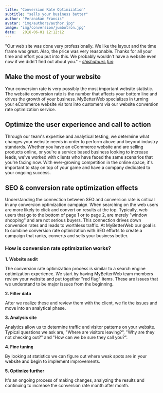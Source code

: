 ```yaml
---
title: "Conversion Rate Optimization"
subtitle: "sells your business better"
author: "Peranakan Francis"
avatar: "img/authors/author.jpg"
image: "img/conversion/jumbotron.jpg"
date:   2018-06-01 12:12:12
---
```


"Our web site was done very professionally. We like the layout and the time frame was great. Also, the price was very reasonable. Thanks for all your time and effort you put into this. We probably wouldn't have a website even now if we didn't find out about you." - <a href="https://shishutours.fun" target="_blank"><i>shishutours.fun</i></a>

## Make the most of your website
Your conversion rate is very possibly the most important website statistic. The website conversion rate is the number that affects your bottom line and drives the growth of your business. MyBetterWeb specializes in turning your eCommerce website visitors into customers via our website conversion rate optimization service.

## Optimize the user experience and call to action
Through our team's expertise and analytical testing, we determine what changes your website needs in order to perform above and beyond industry standards. Whether you have an eCommerce website and are selling products online, or you're a service based business looking to increase leads, we've worked with clients who have faced the same scenarios that you're facing now. With ever-growing competition in the online space, it's important to stay on top of your game and have a company dedicated to your ongoing success.

## SEO & conversion rate optimization effects
Understanding the connection between SEO and conversion rate is critical in any conversion optimization campaign. When searching on the web users are more likely to click and convert on results at the top. Typically, web users that go to the bottom of page 1 or to page 2, are merely "window shopping" and are not serious buyers. This connection drives down conversion rates and leads to worthless traffic. At MyBetterWeb our goal is to combine conversion rate optimization with SEO efforts to create a campaign that ranks, converts and sells your business better.

### How is conversion rate optimization works?
**1. Website audit**

The conversion rate optimization process is similar to a search engine optimization experience. We start by having MyBetterWeb team members review your website and put together "red flag" items. These are issues that we understand to be major issues from the beginning.

**2. Filter data**

After we realize these and review them with the client, we fix the issues and move into an analytical phase.

**3. Analysis site**

Analytics allow us to determine traffic and visitor patterns on your website. Typical questions we ask are, "Where are visitors leaving?", "Why are they not checking out?" and "How can we be sure they call you?".

**4. Fine tuning**

By looking at statistics we can figure out where weak spots are in your website and begin to implement improvements.

**5. Optimize further**

It's an ongoing process of making changes, analyzing the results and continuing to increase the conversion rate month after month.
